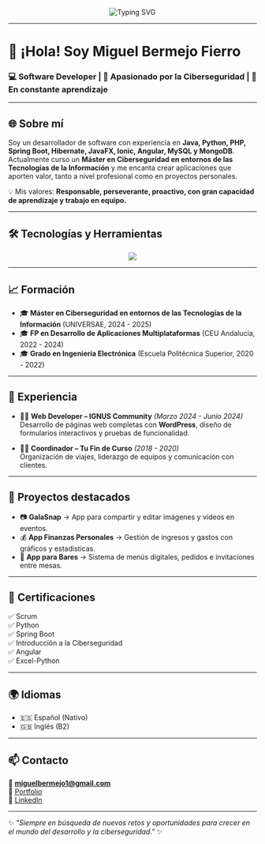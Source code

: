 <!-- Portada animada -->
<p align="center">
  <img src="https://readme-typing-svg.herokuapp.com?font=Fira+Code&size=28&duration=3000&pause=1000&color=4E9F3D&center=true&vCenter=true&width=900&lines=👋+Hola%2C+soy+Miguel+Bermejo+Fierro;💻+Software+Developer;🔐+Apasionado+por+la+Ciberseguridad;🚀+En+constante+aprendizaje" alt="Typing SVG" />
</p>

---

# 👋 ¡Hola! Soy **Miguel Bermejo Fierro**  
### 💻 Software Developer | 🔐 Apasionado por la Ciberseguridad | 🚀 En constante aprendizaje  

---

## 🌐 Sobre mí  
Soy un desarrollador de software con experiencia en **Java, Python, PHP, Spring Boot, Hibernate, JavaFX, Ionic, Angular, MySQL y MongoDB**.  
Actualmente curso un **Máster en Ciberseguridad en entornos de las Tecnologías de la Información** y me encanta crear aplicaciones que aporten valor, tanto a nivel profesional como en proyectos personales.  

💡 Mis valores: **Responsable, perseverante, proactivo, con gran capacidad de aprendizaje y trabajo en equipo.**  

---

## 🛠️ Tecnologías y Herramientas  

<p align="center">
  <img src="https://skillicons.dev/icons?i=java,python,php,spring,hibernate,javafx,angular,ionic,mysql,mongodb,html,css,git,wordpress" />
</p>

---

## 📈 Formación  
- 🎓 **Máster en Ciberseguridad en entornos de las Tecnologías de la Información** (UNIVERSAE, 2024 - 2025)  
- 🎓 **FP en Desarrollo de Aplicaciones Multiplataformas** (CEU Andalucía, 2022 - 2024)  
- 🎓 **Grado en Ingeniería Electrónica** (Escuela Politécnica Superior, 2020 - 2022)  

---

## 💼 Experiencia  
- 👨‍💻 **Web Developer – IGNUS Community** *(Marzo 2024 - Junio 2024)*  
  Desarrollo de páginas web completas con **WordPress**, diseño de formularios interactivos y pruebas de funcionalidad.  

- 🧑‍🏫 **Coordinador – Tu Fin de Curso** *(2018 - 2020)*  
  Organización de viajes, liderazgo de equipos y comunicación con clientes.  

---

## 🚀 Proyectos destacados  
- 📷 **GalaSnap** → App para compartir y editar imágenes y vídeos en eventos.  
- 💰 **App Finanzas Personales** → Gestión de ingresos y gastos con gráficos y estadísticas.  
- 🍻 **App para Bares** → Sistema de menús digitales, pedidos e invitaciones entre mesas.  

---

## 📜 Certificaciones  
✅ Scrum  
✅ Python  
✅ Spring Boot  
✅ Introducción a la Ciberseguridad  
✅ Angular  
✅ Excel-Python  

---

## 🌍 Idiomas  
- 🇪🇸 Español (Nativo)  
- 🇬🇧 Inglés (B2)  

---

## 📫 Contacto  
📧 **miguelbermejo1@gmail.com**  
🔗 [Portfolio](https://bermejomiguel.com)  
🔗 [LinkedIn](https://linkedin.com/in/tuusuario)  

---

✨ *"Siempre en búsqueda de nuevos retos y oportunidades para crecer en el mundo del desarrollo y la ciberseguridad."* ✨
